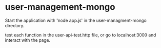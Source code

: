 # user-management-mongo

Start the application with 'node app.js' in the user-managment-mongo directory.

test each function in the user-api-test.http file, or go to localhost:3000 and interact with the page.